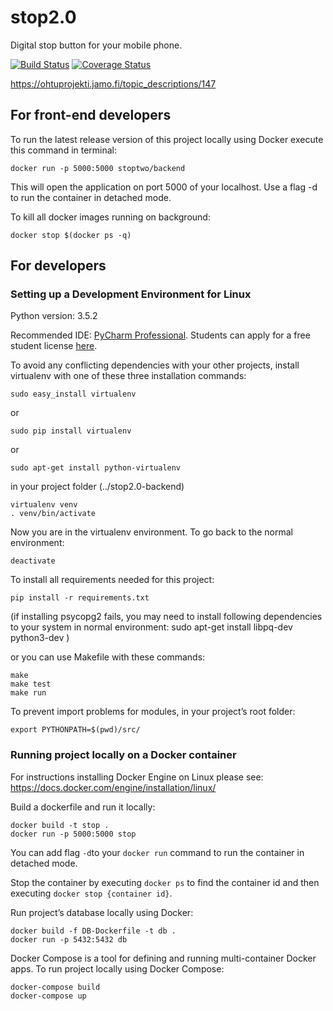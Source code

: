 # stop2.0
Digital stop button for your mobile phone.

[![Build Status](https://travis-ci.org/STOP2/stop2.0-backend.svg?branch=master)](https://travis-ci.org/STOP2/stop2.0-backend) [![Coverage Status](https://coveralls.io/repos/github/STOP2/stop2.0-backend/badge.svg?branch=DigitransitService)](https://coveralls.io/github/STOP2/stop2.0-backend?branch=DigitransitService)

https://ohtuprojekti.jamo.fi/topic_descriptions/147

## For front-end developers

To run the latest release version of this project locally using Docker execute this command in terminal:
```   
docker run -p 5000:5000 stoptwo/backend
```
This will open the application on port 5000 of your localhost. Use a flag -d to run the container in detached mode.

To kill all docker images running on background:
```    
docker stop $(docker ps -q)
```

## For developers

### Setting up a Development Environment for Linux

Python version: 3.5.2

Recommended IDE: [PyCharm Professional](https://www.jetbrains.com/pycharm/). Students can apply for a free student license [here](https://www.jetbrains.com/student/).

To avoid any conflicting dependencies with your other projects, install virtualenv with one of these three installation commands:
```
sudo easy_install virtualenv
```
or
```
sudo pip install virtualenv
```
or
```
sudo apt-get install python-virtualenv
```

in your project folder (../stop2.0-backend)
```
virtualenv venv
. venv/bin/activate
```
Now you are in the virtualenv environment. To go back to the normal environment:
```
deactivate
```

To install all requirements needed for this project:
```
pip install -r requirements.txt
```

(if installing psycopg2 fails, you may need to install following dependencies to your system in normal environment:
    sudo apt-get install libpq-dev python3-dev
)

or you can use Makefile with these commands:

```
make
make test
make run
```

To prevent import problems for modules, in your project’s root folder:
```    
export PYTHONPATH=$(pwd)/src/
```

### Running project locally on a Docker container

For instructions installing Docker Engine on Linux please see: https://docs.docker.com/engine/installation/linux/

Build a dockerfile and run it locally:
```
docker build -t stop .
docker run -p 5000:5000 stop
```
You can add flag `-d`to your `docker run` command to run the container in detached mode.

Stop the container by executing `docker ps` to find the container id and then executing `docker stop {container id}`.

Run project’s database locally using Docker:
```
docker build -f DB-Dockerfile -t db .
docker run -p 5432:5432 db
```

Docker Compose is a tool for defining and running multi-container Docker apps. To run project locally using Docker Compose:
```
docker-compose build
docker-compose up
```
